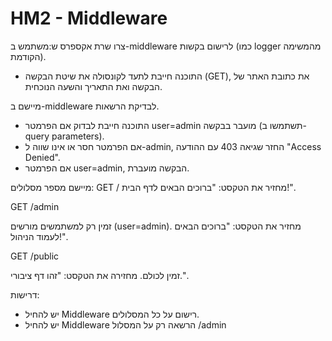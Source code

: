 # HM2 - Middleware

צרו שרת אקספרס ש:משתמש ב-middleware לרישום בקשות (כמו logger מהמשימה הקודמת).

- התוכנה חייבת לתעד לקונסולה את שיטת הבקשה (GET), את כתובת האתר של הבקשה ואת התאריך והשעה הנוכחית.

מיישם ב-middleware לבדיקת הרשאות.

- התוכנה חייבת לבדוק אם הפרמטר user=admin מועבר בבקשה (תשתמשו ב-query parameters).
- אם הפרמטר חסר או אינו שווה ל-admin, החזר שגיאה 403 עם ההודעה "Access Denied". 
- אם הפרמטר user=admin, הבקשה מועברת.
 
מיישם מספר מסלולים:
GET /
מחזיר את הטקסט: "ברוכים הבאים לדף הבית!".


GET /admin

זמין רק למשתמשים מורשים (user=admin). מחזיר את הטקסט: "ברוכים הבאים לעמוד הניהול!".

GET /public

זמין לכולם. מחזירה את הטקסט: "זהו דף ציבורי.".

דרישות:
- יש להחיל Middleware רישום על כל המסלולים.
- יש להחיל Middleware הרשאה רק על המסלול /admin

